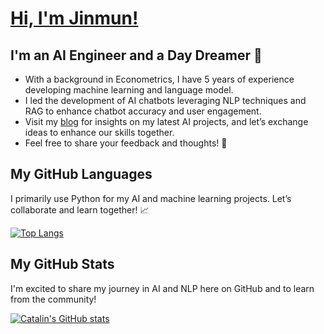 # [Hi, I'm Jinmun!][website]

## I'm an AI Engineer and a Day Dreamer 🚀

- With a background in Econometrics, I have 5 years of experience developing machine learning and language model.
- I led the development of AI chatbots leveraging NLP techniques and RAG to enhance chatbot accuracy and user engagement.
- Visit my [blog] for insights on my latest AI projects, and let’s exchange ideas to enhance our skills together.
- Feel free to share your feedback and thoughts! 🧠

## My GitHub Languages
I primarily use Python for my AI and machine learning projects. Let’s collaborate and learn together! 📈

[![Top Langs](https://github-readme-stats-sigma-five.vercel.app/api/top-langs/?username=Jinmun-Park&theme=radical)](https://github.com/anuraghazra/github-readme-stats)

## My GitHub Stats 
I'm excited to share my journey in AI and NLP here on GitHub and to learn from the community!

[![Catalin's GitHub stats](https://github-readme-stats-sigma-five.vercel.app/api?username=Jinmun-Park&theme=radical)](https://github.com/anuraghazra/github-readme-stats)

[blog]: https://jinmunpark.netlify.app/
[website]: https://github.com/Jinmun-Park
